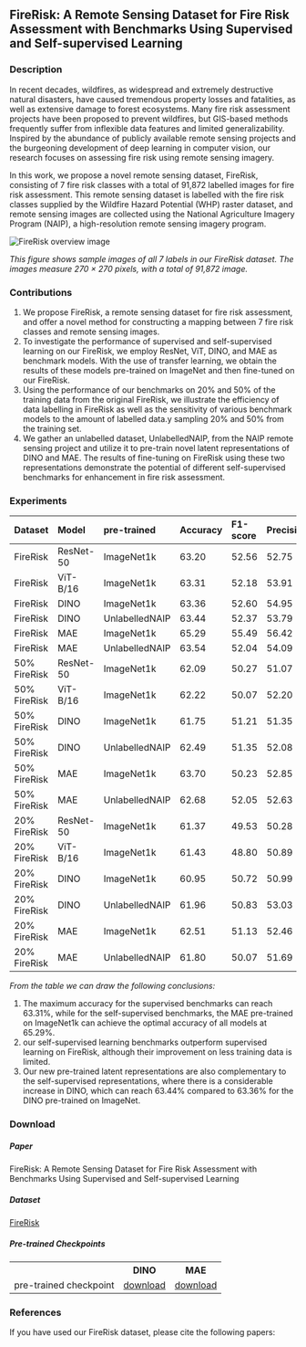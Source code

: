## FireRisk: A Remote Sensing Dataset for Fire Risk Assessment with Benchmarks Using Supervised and Self-supervised Learning

### Description

In recent decades, wildfires, as widespread and extremely destructive natural disasters, have caused tremendous property losses and fatalities, as well as extensive damage to forest ecosystems. Many fire risk assessment projects have been proposed to prevent wildfires, but GIS-based methods frequently suffer from inflexible data features and limited generalizability. Inspired by the abundance of publicly available remote sensing projects and the burgeoning development of deep learning in computer vision, our research focuses on assessing fire risk using remote sensing imagery.

In this work, we propose a novel remote sensing dataset, FireRisk, consisting of 7 fire risk classes with a total of 91,872 labelled images for fire risk assessment. This remote sensing dataset is labelled with the fire risk classes supplied by the Wildfire Hazard Potential (WHP) raster dataset, and remote sensing images are collected using the National Agriculture Imagery Program (NAIP), a high-resolution remote sensing imagery program.

![FireRisk overview image](https://github.com/CharmonyShen/FireRisk/blob/main/images/FireRisk_overview.png?raw=true)

*This figure shows sample images of all 7 labels in our FireRisk dataset. The images measure 270 × 270 pixels, with a total of 91,872 image.*

### Contributions

1. We propose FireRisk, a remote sensing dataset for fire risk assessment, and offer a novel method for constructing a mapping between 7 fire risk classes and remote sensing images.
2. To investigate the performance of supervised and self-supervised learning on our FireRisk, we employ ResNet, ViT, DINO, and MAE as benchmark models. With the use of transfer learning, we obtain the results of these models pre-trained on ImageNet and then fine-tuned on our FireRisk.
3. Using the performance of our benchmarks on 20\% and 50\% of the training data from the original FireRisk, we illustrate the efficiency of data labelling in FireRisk as well as the sensitivity of various benchmark models to the amount of labelled data.y sampling 20% and 50% from the training set.
4. We gather an unlabelled dataset, UnlabelledNAIP, from the NAIP remote sensing project and utilize it to pre-train novel latent representations of DINO and MAE. The results of fine-tuning on FireRisk using these two representations demonstrate the potential of different self-supervised benchmarks for enhancement in fire risk assessment.

### Experiments

|Dataset|Model|pre-trained|Accuracy|F1-score|Precision|Recall|
|:----|:----|:----|:----|:----|:----|:----|
|FireRisk |ResNet-50 |ImageNet1k |63.20|52.56|52.75|53.41|
|FireRisk |ViT-B/16|ImageNet1k |63.31|52.18|53.91|51.15|
|FireRisk |DINO|ImageNet1k |63.36|52.60|54.95|51.27|
|FireRisk |DINO|UnlabelledNAIP|63.44|52.37|53.79|51.75|
|FireRisk |MAE|ImageNet1k |65.29|55.49|56.42|55.36|
|FireRisk |MAE|UnlabelledNAIP| 63.54|52.04|54.09|51.78|
|50% FireRisk |ResNet-50 |ImageNet1k |62.09|50.27|51.07|50.41|
|50% FireRisk |ViT-B/16|ImageNet1k |62.22|50.07|52.20|50.15|
|50% FireRisk |DINO|ImageNet1k |61.75|51.21|51.35|51.63|
|50% FireRisk |DINO|UnlabelledNAIP|62.49|51.35|52.08|51.48|
|50% FireRisk |MAE|ImageNet1k |63.70|50.23|52.85|51.94|
|50% FireRisk |MAE|UnlabelledNAIP|62.68|52.05|52.63|51.59|
|20% FireRisk |ResNet-50 |ImageNet1k |61.37|49.53|50.28|50.12|
|20% FireRisk |ViT-B/16|ImageNet1k |61.43|48.80|50.89|48.53|
|20% FireRisk |DINO|ImageNet1k |60.95|50.72|50.99|51.28|
|20% FireRisk |DINO|UnlabelledNAIP|61.96|50.83|53.03|50.62|
|20% FireRisk |MAE|ImageNet1k |62.51|51.13|52.46|50.87|
|20% FireRisk |MAE|UnlabelledNAIP|61.80|50.07|51.69|49.11|

*From the table we can draw the following conclusions:*

1. The maximum accuracy for the supervised benchmarks can reach 63.31%, while for the self-supervised benchmarks, the MAE pre-trained on ImageNet1k can achieve the optimal accuracy of all models at 65.29%.
2. our self-supervised learning benchmarks outperform supervised learning on FireRisk, although their improvement on less training data is limited.
3. Our new pre-trained latent representations are also complementary to the self-supervised representations, where there is a considerable increase in DINO, which can reach 63.44% compared to 63.36% for the DINO pre-trained on ImageNet.

### Download

##### Paper

FireRisk: A Remote Sensing Dataset for Fire Risk Assessment with Benchmarks Using Supervised and Self-supervised Learning

##### Dataset

[FireRisk](https://drive.google.com/file/d/1J5GrJJPLWkpuptfY_kgqkiDtcSNP88OP/view?usp=share_link)

##### Pre-trained Checkpoints

<table><tbody>
<!-- START TABLE -->
<!-- TABLE HEADER -->
<th valign="bottom"></th>
<th valign="bottom">DINO</th>
<th valign="bottom">MAE</th>
<!-- TABLE BODY -->
<tr><td align="left">pre-trained checkpoint</td>
<td align="center"><a href="https://drive.google.com/file/d/1iuaBpPZ3p_6dNplO60rzkJVkz2xfcmcH/view?usp=sharing">download</a></td>
<td align="center"><a href="https://drive.google.com/file/d/1p73kNHSya9mnCXsp_DP8ZVU7JcfB9Kpi/view?usp=sharing">download</a></td>
</tr>
</tbody></table>

### References

If you have used our FireRisk dataset, please cite the following papers: 

<!-- ### Acknowledgements

This research was undertaken using the LIEF HPC-GPGPU Facility hosted at the University of Melbourne. This Facility was established with the assistance of LIEF Grant LE170100200. -->